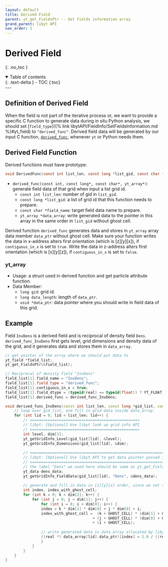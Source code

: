 ```yaml
---
layout: default
title: Derived Field
parent: yt_get_FieldsPtr -- Get fields information array
grand_parent: libyt API
nav_order: 1
---
```

# Derived Field
{: .no_toc }
<details open markdown="block">
  <summary>
    Table of contents
  </summary>
  {: .text-delta }
- TOC
{:toc}
</details>
---

## Definition of Derived Field
When the field is not part of the iterative process or, we want to provide a specific C function to generate data during 
in situ Python analysis, we should set [`field_type`]({% link libytAPI/FieldInfo/SetFieldsInformation.md %}#yt_field) to `"derived_func"`. 
Derived field data will be generated by our input C function, [`derived_func`](#derived-field-function), whenever `yt` or Python needs them. 

## Derived Field Function
Derived functions must have prototype:
  ```c
  void DerivedFunc(const int list_len, const long *list_gid, const char *field_name, yt_array *data_array);
  ```
- `derived_func(const int, const long*, const char*, yt_array*)`: generate field data of that grid when input a list grid id.
  - `const int list_len`: number of gid in `list_gid`.
  - `const long *list_gid`: a list of grid id that this function needs to prepare.
  - `const char *field_name`: target field data name to prepare.
  - `yt_array *data_array`: write generated data to the pointer in this array in the same order in `list_gid` without ghost cell.

Derived function `derived_func` generates data and stores in `yt_array` array data member `data_ptr` without ghost cell. Make sure your function writes the data in x-address alters first orientation (which is [z][y][x]), if `contiguous_in_x` is set to `true`. Write the data in z-address alters first orientation (which is [x][y][z]), if `contiguous_in_x` is set to `false`.

### yt_array
- Usage: a struct used in derived function and get particle attribute function.
- Data Member:
  - `long gid`: grid id.
  - `long data_length`: length of `data_ptr`.
  - `void *data_ptr`: data pointer where you should write in field data of this grid.

## Example
Field `InvDens` is a derived field and is reciprocal of density field `Dens`. `derived_func_InvDens` first gets level, grid dimensions and density data of the grid, and it generates data and stores them in `data_array`.
```cpp
// get pointer of the array where we should put data to
yt_field *field_list;
yt_get_FieldsPtr(&field_list);

// Reciprocal of density field "InvDens"
field_list[1].field_name = "InvDens";
field_list[1].field_type = "derived_func";
field_list[1].contiguous_in_x = true;
field_list[1].field_dtype = (typeid(real) == typeid(float)) ? YT_FLOAT : YT_DOUBLE;
field_list[1].derived_func = derived_func_InvDens;

void derived_func_InvDens(const int list_len, const long *gid_list, const char *field_name, yt_array *data_array) {
    // loop over gid_list, and fill in grid data inside data_array.
    for (int lid = 0; lid < list_len; lid++) {
        // =================================================
        // libyt: [Optional] Use libyt look up grid info API
        // =================================================
        int level, dim[3];
        yt_getGridInfo_Level(gid_list[lid], &level);
        yt_getGridInfo_Dimensions(gid_list[lid], &dim);
    
        // =============================================================
        // libyt: [Optional] Use libyt API to get data pointer passed in
        // =============================================================
        // the label "Dens" we used here should be same as yt_get_FieldsPtr (libyt step 4)
        yt_data dens_data;
        yt_getGridInfo_FieldData(gid_list[lid], "Dens", &dens_data);
        
        // generate and fill in data in [z][y][x] order, since we set this field contiguous_in_x = true
        int index, index_with_ghost_cell;
        for (int k = 0; k < dim[2]; k++) {
            for (int j = 0; j < dim[1]; j++) {
                for (int i = 0; i < dim[0]; i++) {
                index = k * dim[1] * dim[0] + j * dim[0] + i;
                index_with_ghost_cell =  (k + GHOST_CELL) * (dim[1] + GHOST_CELL * 2) * (dim[0] + GHOST_CELL * 2)
                                       + (j + GHOST_CELL) * (dim[0] + GHOST_CELL * 2)
                                       + (i + GHOST_CELL);
                
                // write generated data in data_array allocated by libyt.
                ((real *) data_array[lid].data_ptr)[index] = 1.0 / ((real *) dens_data.data_ptr)[index_with_ghost_cell];
                }
            }
        }
    }
}
```